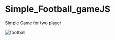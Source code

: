 # Simple_Football_gameJS
Simple Game for two player

![football](https://user-images.githubusercontent.com/34587275/110708618-3cb1ed00-81fb-11eb-8b95-710fb1717650.gif)

